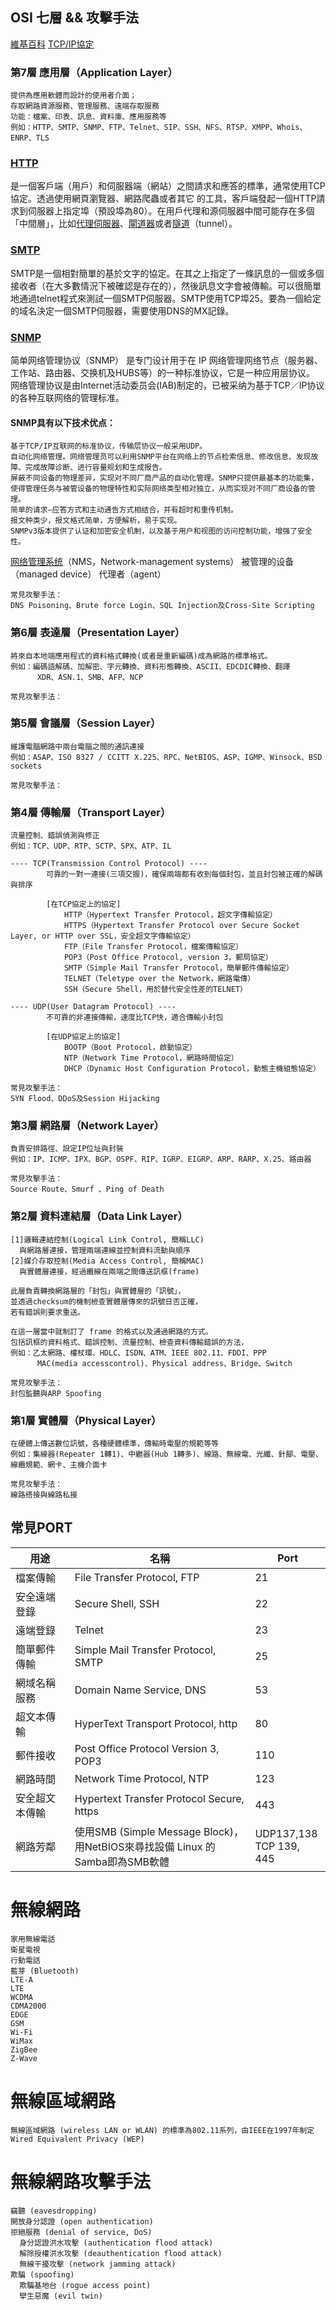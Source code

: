 
## OSI 七層 && 攻擊手法


[維基百科](https://zh.wikipedia.org/wiki/OSI%E6%A8%A1%E5%9E%8B)
[TCP/IP協定](https://zh.wikipedia.org/wiki/TCP/IP%E5%8D%8F%E8%AE%AE%E6%97%8F)
### 第7層 應用層（Application Layer）
```
提供為應用軟體而設計的使用者介面；
存取網路資源服務、管理服務、遠端存取服務
功能：檔案、印表、訊息、資料庫、應用服務等
例如：HTTP、SMTP、SNMP、FTP、Telnet、SIP、SSH、NFS、RTSP、XMPP、Whois、ENRP、TLS
```
### [HTTP](https://reurl.cc/main/tw)
是一個客戶端（用戶）和伺服器端（網站）之間請求和應答的標準，通常使用TCP協定。透過使用網頁瀏覽器、網路爬蟲或者其它
的工具，客戶端發起一個HTTP請求到伺服器上指定埠（預設埠為80）。在用戶代理和源伺服器中間可能存在多個「中間層」，比如[代理伺服器](https://zh.wikipedia.org/wiki/%E4%BB%A3%E7%90%86%E6%9C%8D%E5%8A%A1%E5%99%A8)、[閘道器](https://zh.wikipedia.org/wiki/%E7%BD%91%E5%85%B3)或者[隧道](https://zh.wikipedia.org/wiki/%E9%9A%A7%E9%81%93%E5%8D%8F%E8%AE%AE)（tunnel）。
### [SMTP](https://zh.wikipedia.org/zh-tw/%E7%AE%80%E5%8D%95%E9%82%AE%E4%BB%B6%E4%BC%A0%E8%BE%93%E5%8D%8F%E8%AE%AE)
SMTP是一個相對簡單的基於文字的協定。在其之上指定了一條訊息的一個或多個接收者（在大多數情況下被確認是存在的），然後訊息文字會被傳輸。可以很簡單地通過telnet程式來測試一個SMTP伺服器。SMTP使用TCP埠25。要為一個給定的域名決定一個SMTP伺服器，需要使用DNS的MX記錄。
### [SNMP](https://zh.wikipedia.org/wiki/%E7%AE%80%E5%8D%95%E7%BD%91%E7%BB%9C%E7%AE%A1%E7%90%86%E5%8D%8F%E8%AE%AE)
简单网络管理协议（SNMP） 是专门设计用于在 IP 网络管理网络节点（服务器、工作站、路由器、交换机及HUBS等）的一种标准协议，它是一种应用层协议。
网络管理协议是由Internet活动委员会(IAB)制定的，已被采纳为基于TCP／IP协议的各种互联网络的管理标准。
#### SNMP具有以下技术优点：
```
基于TCP/IP互联网的标准协议，传输层协议一般采用UDP。
自动化网络管理。网络管理员可以利用SNMP平台在网络上的节点检索信息、修改信息、发现故障、完成故障诊断、进行容量规划和生成报告。
屏蔽不同设备的物理差异，实现对不同厂商产品的自动化管理。SNMP只提供最基本的功能集，使得管理任务与被管设备的物理特性和实际网络类型相对独立，从而实现对不同厂商设备的管理。
简单的请求—应答方式和主动通告方式相结合，并有超时和重传机制。
报文种类少，报文格式简单，方便解析，易于实现。
SNMPv3版本提供了认证和加密安全机制，以及基于用户和视图的访问控制功能，增强了安全性。
```
[网络管理系统](https://baike.baidu.com/item/%E7%BD%91%E7%BB%9C%E7%AE%A1%E7%90%86%E7%B3%BB%E7%BB%9F)（NMS，Network-management systems）
被管理的设备（managed device）
代理者（agent）
```
常見攻擊手法：
DNS Poisoning、Brute force Login、SQL Injection及Cross-Site Scripting
```

### 第6層 表達層（Presentation Layer）
```
將來自本地端應用程式的資料格式轉換(或者是重新編碼)成為網路的標準格式。
例如：編碼語解碼、加解密、字元轉換、資料形態轉換、ASCII、EDCDIC轉換、翻譯
      XDR、ASN.1、SMB、AFP、NCP
```
```
常見攻擊手法：

```
### 第5層 會議層（Session Layer）
```
維護電腦網路中兩台電腦之間的通訊連接
例如：ASAP、ISO 8327 / CCITT X.225、RPC、NetBIOS、ASP、IGMP、Winsock、BSD sockets
```
```
常見攻擊手法：

```
### 第4層 傳輸層（Transport Layer）
```
流量控制、錯誤偵測與修正
例如：TCP、UDP、RTP、SCTP、SPX、ATP、IL
```
```
---- TCP(Transmission Control Protocol) ----
        可靠的一對一連接(三項交握)，確保兩端都有收到每個封包，並且封包被正確的解碼與排序
  
        [在TCP協定上的協定]
            HTTP（Hypertext Transfer Protocol，超文字傳輸協定）
            HTTPS（Hypertext Transfer Protocol over Secure Socket Layer, or HTTP over SSL，安全超文字傳輸協定）
            FTP（File Transfer Protocol，檔案傳輸協定）
            POP3（Post Office Protocol, version 3，郵局協定）
            SMTP（Simple Mail Transfer Protocol，簡單郵件傳輸協定）
            TELNET（Teletype over the Network，網路電傳）
            SSH（Secure Shell，用於替代安全性差的TELNET）
  
---- UDP(User Datagram Protocol) ----
        不可靠的非連接傳輸，速度比TCP快，適合傳輸小封包
  
        [在UDP協定上的協定]
            BOOTP（Boot Protocol，啟動協定）
            NTP（Network Time Protocol，網路時間協定）
            DHCP（Dynamic Host Configuration Protocol，動態主機組態協定）
```
```
常見攻擊手法：
SYN Flood、DDoS及Session Hijacking
```
### 第3層 網路層（Network Layer）
```
負責安排路徑、設定IP位址與封裝
例如：IP、ICMP、IPX、BGP、OSPF、RIP、IGRP、EIGRP、ARP、RARP、X.25、路由器
```
```
常見攻擊手法：
Source Route、Smurf 、Ping of Death 
```
### 第2層 資料連結層（Data Link Layer）
```
[1]邏輯連結控制(Logical Link Control, 簡稱LLC)
  與網路層連接，管理兩端連線並控制資料流動與順序
[2]媒介存取控制(Media Access Control, 簡稱MAC)
  與實體層連接，經過纜線在兩端之間傳送訊框(frame)
  
此層負責轉換網路層的「封包」與實體層的「訊號」，
並透過checksum的機制檢查實體層傳來的訊號日否正確，
若有錯誤則要求重送。

在這一層當中就制訂了 frame 的格式以及通過網路的方式。
包括訊框的資料格式、錯誤控制、流量控制、檢查資料傳輸錯誤的方法，
例如：乙太網路、權杖環、HDLC、ISDN、ATM、IEEE 802.11、FDDI、PPP
      MAC(media accesscontrol)、Physical address、Bridge、Switch
```
```
常見攻擊手法：
封包監聽與ARP Spoofing
```
### 第1層 實體層（Physical Layer）
```
在硬體上傳送數位訊號，各種硬體標準，傳輸時電壓的規範等等
例如：集線器(Repeater 1轉1)、中繼器(Hub 1轉多)、線路、無線電、光纖、針腳、電壓、線纜規範、網卡、主機介面卡
```
```
常見攻擊手法：
線路搭接與線路私接
```

## 常見PORT
|      用途     |                                      名稱                                      |             Port            |
| ------------- | ----------------------------------------------------------------------------- | --------------------------- |
|    檔案傳輸    |                         File Transfer Protocol, FTP                           |              21             | 
|  安全遠端登錄  |                             Secure Shell, SSH                                 |              22             | 
|    遠端登錄    |                                   Telnet                                      |              23             | 
|  簡單郵件傳輸  |                    Simple Mail Transfer Protocol, SMTP                        |              25             | 
|  網域名稱服務  |                          Domain Name Service, DNS                             |              53             | 
|   超文本傳輸   |                      HyperText Transport Protocol, http                       |              80             | 
|    郵件接收    |                     Post Office Protocol Version 3, POP3                      |              110            | 
|    網路時間    |                         Network Time Protocol, NTP                            |              123            | 
| 安全超文本傳輸 |                    Hypertext Transfer Protocol Secure, https                   |             443            | 
|    網路芳鄰    | 使用SMB (Simple Message Block)，<br>用NetBIOS來尋找設備 Linux 的Samba即為SMB軟體 | UDP137,138<br>TCP 139, 445 | 



# 無線網路
```
家用無線電話
衛星電視
行動電話
藍芽 (Bluetooth)
LTE-A
LTE
WCDMA
CDMA2000
EDGE
GSM
Wi-Fi
WiMax
ZigBee
Z-Wave
```
# 無線區域網路
```
無線區域網路 (wireless LAN or WLAN) 的標準為802.11系列，由IEEE在1997年制定
Wired Equivalent Privacy (WEP) 
```
# 無線網路攻擊手法
```
竊聽 (eavesdropping)
開放身分認證 (open authentication)
拒絕服務 (denial of service, DoS)
  身分認證洪水攻擊 (authentication flood attack) 
  解除授權洪水攻擊 (deauthentication flood attack)
  無線干擾攻擊 (network jamming attack) 
欺騙 (spoofing)
  欺騙基地台 (rogue access point) 
  孿生惡魔 (evil twin)
```
